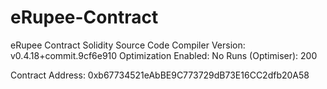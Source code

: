# eRupee-Contract
eRupee Contract Solidity Source Code
Compiler Version:	v0.4.18+commit.9cf6e910
Optimization Enabled:	No
Runs (Optimiser): 	200

Contract Address: 0xb67734521eAbBE9C773729dB73E16CC2dfb20A58
